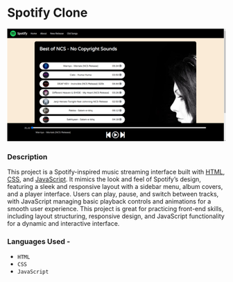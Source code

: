 # Spotify Clone

![alt text](Screenshot%20from%202024-11-10%2015-59-39.png)

### Description

This project is a Spotify-inspired music streaming interface built with [HTML](https://developer.mozilla.org/en-US/docs/Web/HTML), [CSS](https://developer.mozilla.org/en-US/docs/Web/CSS), and [JavaScript](https://developer.mozilla.org/en-US/docs/Web/JavaScript). It mimics the look and feel of Spotify’s design, featuring a sleek and responsive layout with a sidebar menu, album covers, and a player interface. Users can play, pause, and switch between tracks, with JavaScript managing basic playback controls and animations for a smooth user experience. This project is great for practicing front-end skills, including layout structuring, responsive design, and JavaScript functionality for a dynamic and interactive interface.

### Languages Used -
+ `HTML`
+ `CSS`
+ `JavaScript`
